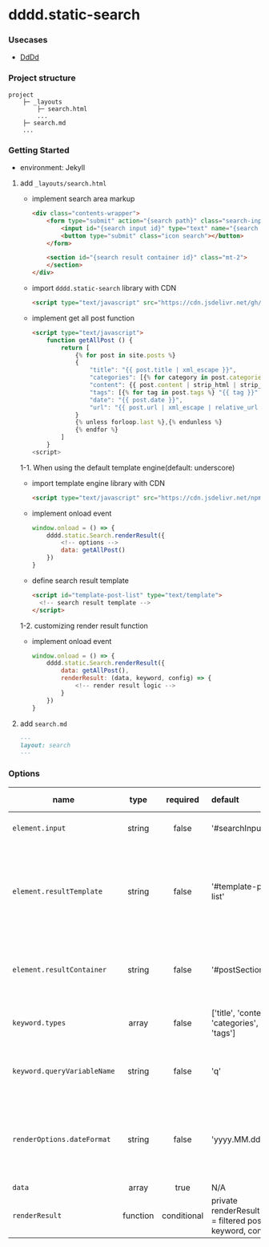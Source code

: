 # dddd.static-search

### Usecases
- [DdDd](https://super-dev.xyz/search/?q=static-search)

### Project structure
```text
project
    ├─ _layouts
        ├─ search.html
        ...
    ├─ search.md 
    ...
```


### Getting Started

- environment: Jekyll

1. add `_layouts/search.html`
    - implement search area markup
        ```html
        <div class="contents-wrapper">
            <form type="submit" action="{search path}" class="search-input-wrapper">
                <input id="{search input id}" type="text" name="{search paramter name}" placeholder="{placeholder}" />
                <button type="submit" class="icon search"></button>
            </form>

            <section id="{search result container id}" class="mt-2">
            </section>
        </div>
        ```
    
    - import `dddd.static-search` library with CDN
        ```html
        <script type="text/javascript" src="https://cdn.jsdelivr.net/gh/mindcloud92/dddd.static-search@f542b5b31a23cda9ad481c1022799a56f96d1798/src/static/js/dddd.static-search.min.js"></script>
        ```
   
    - implement get all post function
        ```html
        <script type="text/javascript">
            function getAllPost () {
                return [
                    {% for post in site.posts %}
                    {
                        "title": "{{ post.title | xml_escape }}",
                        "categories": [{% for category in post.categories %} "{{ category }}" {% unless forloop.last %},{% endunless %} {% endfor %}],
                        "content": {{ post.content | strip_html | strip_newlines | jsonify }},
                        "tags": [{% for tag in post.tags %} "{{ tag }}" {% unless forloop.last %},{% endunless %} {% endfor %}],
                        "date": "{{ post.date }}",
                        "url": "{{ post.url | xml_escape | relative_url }}"
                    }
                    {% unless forloop.last %},{% endunless %}
                    {% endfor %}
                ]
            }
        <script>
        ```

    
    1-1. When using the default template engine(default: underscore)
    
    - import template engine library with CDN
        ```html
        <script type="text/javascript" src="https://cdn.jsdelivr.net/npm/underscore@1.13.1/underscore-umd-min.js"></script>
        ```

    - implement onload event
        ```javascript
        window.onload = () => {
            dddd.static.Search.renderResult({
                <!-- options -->
                data: getAllPost()
            })
        }
        ```
  
    - define search result template
        ```html
        <script id="template-post-list" type="text/template">
          <!-- search result template -->
        </script>
        ```

    1-2. customizing render result function
    - implement onload event

        ```javascript
        window.onload = () => {
            dddd.static.Search.renderResult({
                data: getAllPost(),
                renderResult: (data, keyword, config) => {
                    <!-- render result logic -->
                }
            })
        }
        ```
        
2. add `search.md`
    ```markdown
    ---
    layout: search
    ---
    ```
  
### Options
| name | type | required | default | supported value | description |
|---|:---:|:---:|:--|:--|:--|
| `element.input` | string | false | '#searchInput' | N/A | search input selector |
| `element.resultTemplate` | string | false | '#template-post-list' | N/A | search result template selector (*applicable only with default template engine*) |
| `element.resultContainer` | string | false | '#postSection' | N/A | search result render target container selector |
| `keyword.types` | array | false | ['title', 'content', 'categories', 'tags'] | title, content, categories, tags | search target property names |
| `keyword.queryVariableName` | string | false | 'q' | N/A | search query string parameter name |
| `renderOptions.dateFormat` | string | false | 'yyyy.MM.dd' | yyyy, yy, MM, dd, E, hh, mm, ss, a/p | search result date format (*applicable only with default template engine*) |
| `data` | array | true | N/A | N/A | all posts |
| `renderResult` | function | conditional | private renderResult(data = filtered post list, keyword, config) | N/A | render search result function |
